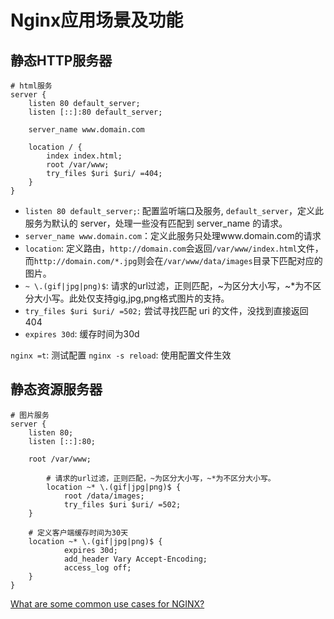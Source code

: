 # Nginx应用场景及功能


## 静态HTTP服务器

```
# html服务
server {
	listen 80 default_server;
	listen [::]:80 default_server;
	
	server_name www.domain.com
	
	location / {
		index index.html;
    	root /var/www;
    	try_files $uri $uri/ =404;
	}
}
```

* `listen 80 default_server;`: 配置监听端口及服务, `default_server`，定义此服务为默认的 server，处理一些没有匹配到 server_name 的请求。
* `server_name www.domain.com`：定义此服务只处理www.domain.com的请求
* `location`: 定义路由，`http://domain.com`会返回`/var/www/index.html`文件，而`http://domain.com/*.jpg`则会在`/var/www/data/images`目录下匹配对应的图片。
* ` ~ \.(gif|jpg|png)$ `: 请求的url过滤，正则匹配，~为区分大小写，~*为不区分大小写。此处仅支持gig,jpg,png格式图片的支持。
* `try_files $uri $uri/ =502;` 尝试寻找匹配 uri 的文件，没找到直接返回 404
* `expires 30d`: 缓存时间为30d

`nginx =t`: 测试配置
`nginx -s reload`: 使用配置文件生效

## 静态资源服务器

```
# 图片服务
server {
	listen 80;
	listen [::]:80;
	
	root /var/www;
	
    	# 请求的url过滤，正则匹配，~为区分大小写，~*为不区分大小写。
    	location ~* \.(gif|jpg|png)$ {
    		root /data/images;
    		try_files $uri $uri/ =502;
	}
	
	# 定义客户端缓存时间为30天
    location ~* \.(gif|jpg|png)$ {
    		expires 30d;
        	add_header Vary Accept-Encoding;
	      	access_log off;
	}
}
```


[What are some common use cases for NGINX?](https://medium.com/@teeppiphat/nginx-and-use-cases-8ced7e2d80dc)